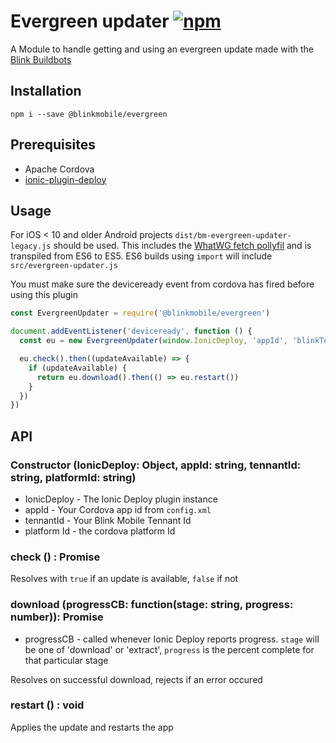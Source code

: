 # Evergreen updater [![npm](https://img.shields.io/npm/v/@blinkmobile/evergreen.svg?maxAge=2592000)](https://www.npmjs.com/package/@blinkmobile/evergreen)

A Module to handle getting and using an evergreen update made with the [Blink Buildbots](https://github.com/blinkmobile/buildbot-cli)

## Installation

`npm i --save @blinkmobile/evergreen`

## Prerequisites

- Apache Cordova
- [ionic-plugin-deploy](https://www.npmjs.com/package/ionic-plugin-deploy)

## Usage

For iOS < 10 and older Android projects `dist/bm-evergreen-updater-legacy.js` should be used. This includes the [WhatWG fetch pollyfil](https://github.com/github/fetch) and is transpiled from ES6 to ES5. ES6 builds using `import` will include `src/evergreen-updater.js`

You must make sure the deviceready event from cordova has fired before using this plugin

```javascript
const EvergreenUpdater = require('@blinkmobile/evergreen')

document.addEventListener('deviceready', function () {
  const eu = new EvergreenUpdater(window.IonicDeploy, 'appId', 'blinkTennantId', window.cordova.platformId.toLowerCase())

  eu.check().then((updateAvailable) => {
    if (updateAvailable) {
      return eu.download().then(() => eu.restart())
    }
  })
})
```

## API

### Constructor (IonicDeploy: Object, appId: string, tennantId: string, platformId: string)

- IonicDeploy - The Ionic Deploy plugin instance
- appId - Your Cordova app id from `config.xml`
- tennantId - Your Blink Mobile Tennant Id
- platform Id - the cordova platform Id

### check () : Promise<boolean>

Resolves with `true` if an update is available, `false` if not

### download (progressCB: function(stage: string, progress: number)): Promise<void>

- progressCB - called whenever Ionic Deploy reports progress. `stage` will be one of 'download' or 'extract', `progress` is the percent complete for that particular stage

Resolves on successful download, rejects if an error occured

### restart () : void

Applies the update and restarts the app
